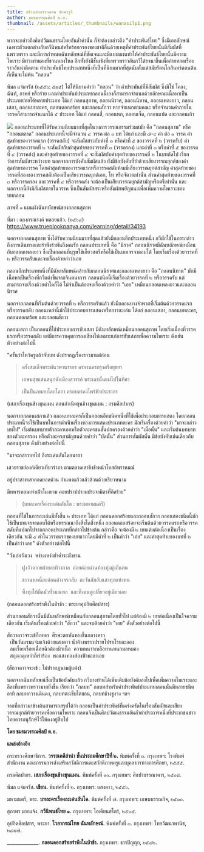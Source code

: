 ```yaml
---
title: สร้างเสกสรรกลอน อักษรรูจี
author: ชมรมวรรณศิลป์ ต.อ.
thumbnail: /assets/articles/_thumbnails/wanasilp1.png
---
```


หากจะกล่าวถึงศิลปวัฒนธรรมไทยอันล้ำค่านั้น ก็จำต้องกล่าวถึง
"คำประพันธ์ไทย"
ซึ่งมีเอกลักษณ์เฉพาะตัวแตกต่างกับกวีนิพนธ์หรือร้อยกรองของชาติอื่นด้วยเหตุที่คำประพันธ์ไทยนั้นมีสัมผัสที่แพรวพราว
และมีการกำหนดฉันทลักษณ์ที่ชัดเจนและมีแบบแผนทำให้คำประพันธ์ไทยนั้นมีความไพเราะ
มีท่วงทำนองที่ชวนหลงใหล
อีกทั้งยังมีชั้นเชิงที่แพรวพราวอันกวีได้รจนาขึ้นเพื่อถ่ายทอดเรื่องราวอันน่าติดตาม
คำประพันธ์ไทยประเภทหนึ่งที่เป็นที่นิยมมากที่สุดนับตั้งแต่สมัยรัตนโกสินทร์ตอนต้นก็เห็นจะไม่พ้น
"กลอน"

พิมล แจ่มจรัส (๒๕๕๖: ๕๙๕) ได้ให้นิยามคำว่า "กลอน" ว่า
คำประพันธ์ที่มีสัมผัส ซึ่งมิใช่ โคลง, ฉันท์, กาพย์ หรือร่าย
และคำประพันธ์ประเภทกลอนนี้เองก็สามารถจำแนกด้วยลักษณะเนื้อหาเป็นประเภทย่อยได้หลายประเภท
ได้แก่ กลอนสุภาพ, กลอนนิราศ, กลอนนิทาน, กลอนเพลงยาว, กลอนเสภา,
กลอนบทละคร, กลอนดอกสร้อย และกลอนสักวา หากจำแนกตามคณะ
หรือจำนวนคำภายในวรรคก็สามารถจำแนกได้ ๕ ประเภท ได้แก่ กลอนสี่, กลอนหก,
กลอนเจ็ด, กลอนแปด และกลอนเก้า

![](/assets/articles/บทความประกอบ_สร้างเสกสรรกลอน-อักษรรูจี/media/image1.png)
กลอนประเภทที่ได้รับความนิยมมากที่สุดในวงการวรรณกรรมร่วมสมัย
คือ "กลอนสุภาพ" หรือ "กลอนตลาด" กลอนประเภทนี้จะมีจำนวน ๔ วรรค ต่อ ๑ บท
ได้แก่ และมี ๗-๙ คำ ต่อ ๑ วรรค คำสุดท้ายของวรรคแรก (วรรคสดับ)
จะสัมผัสสระกับคำที่ ๓ หรือคำที่ ๕ ของวรรคที่ ๒ (วรรครับ)
คำสุดท้ายของวรรคที่ ๒ จะสัมผัสกับคำสุดท้ายของวรรคที่ ๓ (วรรครอง)
และคำที่ ๓ หรือคำที่ ๕ ของวรรคที่ ๔ (วรรคส่ง) และคำสุดท้ายของวรรคที่ ๔
จะสัมผัสกับคำสุดท้ายของวรรคที่ ๒ ในบทถัดไป เรียกว่าการสัมผัสระหว่างบท
นอกจากการบังคับสัมผัสแล้ว
ยังมีข้อบังคับที่ว่าด้วยเสียงวรรณยุกต์ของคำสุดท้ายของวรรค
โดยคำสุดท้ายของวรรคแรกหรือวรรคสดับห้ามมีเสียงวรรณยุกต์สามัญ
คำสุดท้ายของวรรคที่สองของวรรคสดับต้องเป็นเสียงวรรณยุกต์เอก, โท
หรือจัตวาเท่านั้น ส่วนคำสุดท้ายของวรรคที่ ๓ หรือวรรครอง และวรรคที่ ๔
หรือวรรคส่ง จะต้องเป็นเสียงวรรณยุกต์สามัญหรือตรีเท่านั้น
และนอกจากนี้ยังมีสัมผัสภายในวรรค
ซึ่งเป็นสัมผัสสระหรือสัมผัสพยัญชนะเพื่อเพิ่มความไพเราะของบทกลอน

ภาพที่ ๑ แผนผังฉันทบักษณ์ของกลอนสุภาพ

ที่มา : อลงกรณรงค์ พลอยแก้ว. (๒๕๖๔)
https://www.trueplookpanya.com/learning/detail/34193

นอกจากกลอนสุภาพ ซึ่งได้รับความนิยมมากที่สุดแล้วยังมีกลอนอีกประเภทหนึ่ง
กวีมักใช้ในการกล่าวถึงการเดินทางและรำพึงรำพันถึงคนรัก กลอนประเภทนี้ คือ
"นิราศ" กลอนนิราศมีฉันทลักษณ์เหมือนกับกลอนเพลงยาว
ซึ่งเป็นกลอนที่บุรุษใช้เกี้ยวสตรีหรือใช้เป็นบทเจรจาตอบโต้
โดยเริ่มเรื่องด้วยวรรคที่ ๒ หรือวรรครับและจบเรื่องด้วยคำว่าเอย

กลอนอีกประเภทหนึ่งที่มีฉันทลักษณ์คล้ายกับกลอนนิราศและกลอนเพลงยาว คือ
"กลอนนิทาน" มักมีเนื้อหาเป็นเรื่องที่กวีแต่งขึ้นจากจินตนาการ
กลอนชนิดนี้เริ่มเรื่องด้วยวรรคที่ ๒ หรือวรรครับ
แต่สามารถจบเรื่องด้วยคำใดก็ได้ ไม่จำเป็นต้องจบเรื่องด้วยคำว่า "เอย"
เหมือนกลอนเพลงยาวและกลอนนิราศ

นอกจากกลอนที่เริ่มต้นด้วยวรรคที่ ๒ หรือวรรครับแล้ว
ยังมีกลอนบางจำพวกที่เริ่มต้นด้วยวรรคแรก หรือวรรคสดับ
กลอนเหล่านี้มักใช้ประกอบการแสดงหรือการละเล่น ได้แก่ กลอนเสภา,
กลอนบทละคร, กลอนดอกสร้อย และกลอนสักวา

กลอนเสภา เป็นกลอนที่ใช้ประกอบการขับเสภา มีฉันทลักษณ์เหมือนกลอนสุภาพ
โดยเริ่มเนื่องที่วรรคแรกหรือวรรคสดับ
แต่มีการควบคุมการลงเสียงให้เหมาะแก่การขับเสภาเพื่อความไพเราะ
ดังเช่นตัวอย่างต่อไปนี้

"ครั้นว่าไหว้ครูแล้วจับบท ดังปรากฏเรื่องราวมาแต่ก่อน

> ครั้งสมเด็จพระพันวษานรากร ครองนครกรุงศรีอยุธยา
>
> เกษมสุขแสนสนุกดังเมืองสวรรค์ พระเดชนั้นแผ่ไปในทิศา
>
> เป็นปิ่นภพลบโลกโลกา ครอบครองไพร่ฟ้าประชากร

(เสภาเรื่องขุนช้างขุนแผน ตอนกำเนิดขุนช้างขุนแผน : กรมศิลปากร)

นอกจากกลอนเสภาแล้ว
กลอนบทละครก็เป็นกลอนอีกชนิดหนึ่งที่ใช้เพื่อประกอบการแสดง
โดยกลอนประเภทนี้จะใช้เป็นบทในการดำเนินเรื่องของการแสดงประเภทละคร
มักเริ่มเรื่องด้วยคำว่า "มาจะกล่าวบทไป"
เริ่มต้นบทบาทตัวละครเอกหรือตัวละครชนชั้นปกครองด้วยคำว่า "เมื่อนั้น"
และเริ่มต้นบทบาทของตัวละครรอง หรือตัวละครสามัญชนด้วยคำว่า "บัดนั้น"
ส่วนการสัมผัสนั้น มีข้อบังคับเช่นเดียวกับกลอนสุภาพ ดังตัวอย่างต่อไปนี้

"มาจะกล่าวบทไป ถึงระเด่นลันไดอนาถา

เสวยราชย์องค์เดียวเที่ยวรำภา ตามตลาดเสาชิงช้าหน้าโบสถ์พราหมณ์

อยู่ปราสาทเสาคอดยอดด้วน กำแพงแก้วแล้วล้วนด้วยเรียวหนาม

มีทหารหอนเห่าเฝ้าโมงยาม คอยปราปปรามประจามิตรที่คิดร้าย"

> (บทละครเรื่องระเด่นลันได : พระมหามนตรี)

กลอนที่ใช้ในการละเล่นมีทั้งสิ้น ๒ ประเภท ได้แก่ กลอนดอกสร้อยและกลอนสักวา
กลอนสองชนิดนี้มักใช้เป็นบทเจรจาตอบโต้หรือพรรณนาถึงสิ่งใดสิ่งหนึ่ง
กลอนดอกสร้อยจะเริ่มต้นด้วยวรรคแรกหรือวรรคสดับที่แปลกไปจากกลอนประเภทที่กล่าวไปข้างต้น
กล่าวคือ จะต้องมี ๒ บทแต่งต่อเนื่องเป็นเรื่องเดียวกัน จะมี ๔
คำในวรรคแรกของบทแรกโดยมีคำที่ ๒ เป็นคำว่า "เอ๋ย" และคำสุดท้ายของบทที่ ๒
เป็นคำว่า เอย" ดังตัวอย่างต่อไปนี้

"วังเอ๋ยวังเวง  หง่างเหง่งย่ำค่ำระฆังขาน

> ฝูงวัวควายผ้ายลาทิวากาล  ค่อยค่อยผ่านท้องทุ่งมุ่งถิ่นตน
>
> ชาวนาเหนื่อยอ่อนต่างจรกลับ  ตะวันลับอับแสงทุกแห่งหน
>
> ทิ้งทุ่งให้มืดมัวทั่วมณฑล  และทิ้งตนตูเปลี่ยวอยู่เดียวเอย

(กลอนดอกสร้อยรำพึงในป่าช้า : พระยาอุปกิตศิลปสาร)

ส่วนกลอนสักวานั้นมีฉันทลักษณ์เหมือนกับกลอนสุภาพโดยทั่วไป แต่ต้องมี ๒
บทต่อเนื่องเป็นใจความเดียวกัน เริ่มต้นเรื่องด้วยคำว่า "สักวา"
และจบด้วยคำว่า "เอย" ดังตัวอย่างต่อไปนี้

สักวาดาวจระเข้ก็เหหก  ศีรษะตกหันหางขึ้นกลางหาว \
  เป็นวันแรมแจ่มแจ้งด้วยแสงดาว น้ำค้างพราวปรายโปรยโรยละออง \
  ลมเรื่อยเรื่อยเฉื่อยฉิวต้องผิวเนื้อ  ความหนาวเหลือทานทนกมลหมอง \
  สกุณาดุเหว่าก็เร่าร้อง  พอแสงทองส่องฟ้าขอลาเอย

(สักวาดาวจระเข้ : ไม่ปรากฏนามผู้แต่ง)

นอกจากฉันทลักษณ์ซึ่งเป็นข้อบังคับแล้ว
กวีบางท่านได้เพิ่มเติมข้อบังคับลงไปเพื่อเพิ่มความไพเราะและลีลาที่แพราวพราวมากยิ่งขึ้น
เรียกว่า "กลบท" กลบทสำหรับคำประพันธ์ปาะเภทกลอนนั่นมีหลายชนิด อาทิ
กลบทกวางเดินดง, กลบทตะเข็บไต่ขอน, กลบทช้างชูงวง ฯลฯ

จากที่กล่าวมาข้างต้นสามารถสรุปได้ว่า
กลอนเป็นคำประพันธ์ที่เคร่งครัดในเรื่องสัมผัสและเสียงวรรณยุกต์ท้ายวรรคเพื่อความไพเราะ
กลอนจึงเป็นศิลปวัฒนธรรมอันล้ำค่าประการหนึ่งที่ประชาชนชาวไทยควรอนุรักษ์ไว้ให้คงอยู่สืบไป

**โดย ชมรมวรรณศิลป์ ต.อ.**

**แหล่งอ้างอิง**

กระทรวงศึกษาธิการ. **วรรณคดีลำนำ ชั้นประถมศึกษาปีที่ ๒.** พิมพ์ครั้งที่
๓. กรุงเทพฯ: โรงพิมพ์สำนักงาน
คณะกรรมการส่งเสริมสวัสดิการและสวัสดิภาพครูและบุคลากรทางการศึกษา, ๒๕๕๕.

กรมศิลปากร. **เสภาเรื่องขุนช้างขุนแผน.** พิมพ์ครั้งที่ ๑๐. กรุงเทพฯ:
ศิลปาบรรณาคาร, ๒๕๐๘.

พิมล แจ่มจรัส. **เขียน.** พิมพ์ครั้งที่ ๒. กรุงเทพฯ: แสงดาว, ๒๕๕๖.

มหามนตรี, พระ. **บทละครเรื่องละเด่นลันได.** พิมพ์ครั้งที่ ๗. กรุงเทพฯ:
เกษมบรรณกิจ, ๒๕๑๐.

สุภาพร มากแจ้ง. **กวีนิพนธ์ไทย ๑.** กรุงเทพฯ: โอเดียนสโตร์, ๒๕๓๕.

อุปกิตศิลปสาร, พระยา. **ไวยากรณ์ไทย ฉันทลักษณ์.** พิมพ์ครั้งที่ ๓.
กรุงเทพฯ: ไทยวัฒนาพานิช, ๒๔๙๗.

\_\_\_\_\_\_\_\_\_\_\_\_\_. **กลอนดอกสร้อยรำพึงในป่าช้า.** กรุงเทพฯ:
ธารปัญญา, ๒๕๔๒.
